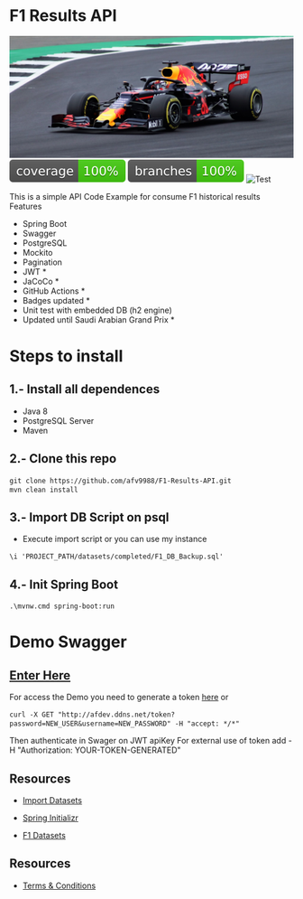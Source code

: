 # F1 Results API 

![CC0 Public Domain](https://raw.githubusercontent.com/afv9988/F1-Results-API/main/src/main/resources/RB19.jpg)
![Coverage](.github/badges/jacoco.svg)
![Branch](.github/badges/branches.svg)
![Test](https://github.com/afv9988/F1-Results-API/actions/workflows/flow.yaml/badge.svg)

This is a simple API Code Example for consume F1 historical results 
Features
- Spring Boot
- Swagger
- PostgreSQL
- Mockito
- Pagination
- JWT *
- JaCoCo *
- GitHub Actions *
- Badges updated *
- Unit test with embedded DB (h2 engine)
- Updated until Saudi Arabian Grand Prix *

# Steps to install

## 1.- Install all dependences
* Java 8
* PostgreSQL Server 
* Maven

## 2.- Clone this repo
```
git clone https://github.com/afv9988/F1-Results-API.git
mvn clean install
```

## 3.- Import DB Script on psql
* Execute import script or you can use my instance
```
\i 'PROJECT_PATH/datasets/completed/F1_DB_Backup.sql'
```

## 4.- Init Spring Boot
```
.\mvnw.cmd spring-boot:run
```

# Demo Swagger
## [Enter Here](http://afdev.ddns.net/swagger-ui.html#/results-controller)

For access the Demo you need to generate a token [here](http://afdev.ddns.net/token?password=PASSWORD&username=USER) or
```
curl -X GET "http://afdev.ddns.net/token?password=NEW_USER&username=NEW_PASSWORD" -H "accept: */*"
```
Then authenticate in Swager on JWT apiKey
For external use of token add -H "Authorization: YOUR-TOKEN-GENERATED"

## Resources
* [Import Datasets](https://hasura.io/docs/latest/schema/postgres/postgres-guides/import-data-from-csv/)

* [Spring Initializr](https://start.spring.io/#!type=maven-project&language=java&platformVersion=2.7.9&packaging=war&jvmVersion=1.8&groupId=com.apex&artifactId=demo&name=demo&description=F1%20API%20using%20GraphQL%20-%20Spring%20Boot%20-%20Mockito&packageName=com.apex.demo&dependencies=web,data-jpa,postgresql,graphql)

* [F1 Datasets](https://ergast.com/mrd/db/)

## Resources

* [Terms & Conditions](https://raw.githubusercontent.com/afv9988/F1-Results-API/main/src/main/resources/TNC.txt)
